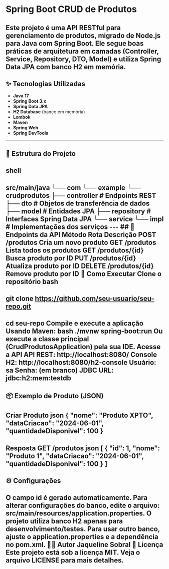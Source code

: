 # Spring Boot CRUD de Produtos
Este projeto é uma API RESTful para gerenciamento de produtos, migrado de Node.js para Java com Spring Boot. Ele segue boas práticas de arquitetura em camadas
(Controller, Service, Repository, DTO, Model) e utiliza Spring Data JPA com banco H2 em memória.
---
## ✨ Tecnologias Utilizadas
- **Java 17**
- **Spring Boot 3.x**
- **Spring Data JPA**
- **H2 Database** (banco em memória)
- **Lombok**
- **Maven**
- **Spring Web**
- **Spring DevTools**
---
## 📁 Estrutura do Projeto
## shell
src/main/java
└── com
    └── example
        └── crudprodutos
            ├── controller      # Endpoints REST
            ├── dto            # Objetos de transferência de dados
            ├── model          # Entidades JPA
            ├── repository     # Interfaces Spring Data JPA
            └── service
                └── impl       # Implementações dos serviços
                --- ## 🔗 Endpoints da API
Método	Rota	Descrição
POST	/produtos	Cria um novo produto
GET	/produtos	Lista todos os produtos
GET	/produtos/{id}	Busca produto por ID
PUT	/produtos/{id}	Atualiza produto por ID
DELETE	/produtos/{id}	Remove produto por ID
🚀 Como Executar
Clone o repositório
bash
---
## git clone https://github.com/seu-usuario/seu-repo.git
cd seu-repo
Compile e execute a aplicação
Usando Maven:
bash
./mvnw spring-boot:run
Ou execute a classe principal (CrudProdutosApplication) pela sua IDE.
Acesse a API
API REST: http://localhost:8080/
Console H2: http://localhost:8080/h2-console
Usuário: sa
Senha: (em branco)
JDBC URL: jdbc:h2:mem:testdb
---
## 📦 Exemplo de Produto (JSON)
Criar Produto
json
{
  "nome": "Produto XPTO",
  "dataCriacao": "2024-06-01",
  "quantidadeDisponivel": 100
}
---
Resposta GET /produtos
json
[
  {
    "id": 1,
    "nome": "Produto 1",
    "dataCriacao": "2024-06-01",
    "quantidadeDisponivel": 100
  }
]
---
## ⚙️ Configurações
O campo id é gerado automaticamente.
Para alterar configurações do banco, edite o arquivo: src/main/resources/application.properties.
O projeto utiliza banco H2 apenas para desenvolvimento/testes. Para usar outro banco, ajuste o application.properties e a dependência no pom.xml.
👨‍💻 Autor
Jaqueline Sobral
📝 Licença
Este projeto está sob a licença MIT. Veja o arquivo LICENSE para mais detalhes.
---
